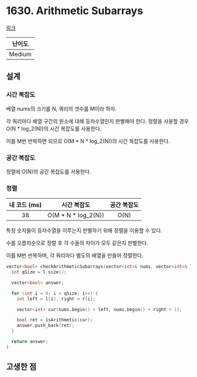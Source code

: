 # 1630. Arithmetic Subarrays

[링크](https://leetcode.com/problems/arithmetic-subarrays/)

| 난이도 |
| :----: |
| Medium |

## 설계

### 시간 복잡도

배열 nums의 크기를 N, 쿼리의 갯수를 M이라 하자.

각 쿼리마다 배열 구간의 원소에 대해 등차수열인지 판별해야 한다. 정렬을 사용할 경우 O(N \* log_2(N))의 시간 복잡도를 사용한다.

이를 M번 반복하면 되므로 O(M \* N \* log_2(N))의 시간 복잡도를 사용한다.

### 공간 복잡도

정렬에 O(N)의 공간 복잡도를 사용한다.

### 정렬

| 내 코드 (ms) |      시간 복잡도      | 공간 복잡도 |
| :----------: | :-------------------: | :---------: |
|      38      | O(M \* N \* log_2(N)) |    O(N)     |

특정 숫자들이 등차수열을 이루는지 판별하기 위해 정렬을 이용할 수 있다.

수를 오름차순으로 정렬 후 각 수들의 차이가 모두 같은지 판별한다.

이를 M번 반복하며, 각 쿼리마다 별도의 배열을 만들어 정렬한다.

```cpp
vector<bool> checkArithmeticSubarrays(vector<int>& nums, vector<int>& l, vector<int>& r) {
  int qSize = l.size();

  vector<bool> answer;

  for (int i = 0; i < qSize; i++) {
    int left = l[i], right = r[i];

    vector<int> cur(nums.begin() + left, nums.begin() + right + 1);

    bool ret = isArithmetic(cur);
    answer.push_back(ret);
  }

  return answer;
}
```

## 고생한 점
